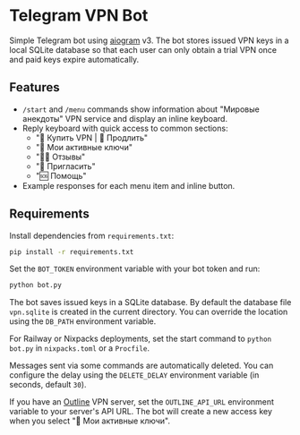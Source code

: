 # Telegram VPN Bot

Simple Telegram bot using [aiogram](https://docs.aiogram.dev/) v3.
The bot stores issued VPN keys in a local SQLite database so that each
user can only obtain a trial VPN once and paid keys expire automatically.

## Features

- `/start` and `/menu` commands show information about "Мировые анекдоты" VPN service and display an inline keyboard.
- Reply keyboard with quick access to common sections:
  - "🛒 Купить VPN | 📅 Продлить"
  - "🔑 Мои активные ключи"
  - "🧑‍💬 Отзывы"
  - "🎁 Пригласить"
  - "🆘 Помощь"
- Example responses for each menu item and inline button.

## Requirements

Install dependencies from `requirements.txt`:

```bash
pip install -r requirements.txt
```

Set the `BOT_TOKEN` environment variable with your bot token and run:

```bash
python bot.py
```

The bot saves issued keys in a SQLite database. By default the database
file `vpn.sqlite` is created in the current directory. You can override
the location using the `DB_PATH` environment variable.

For Railway or Nixpacks deployments, set the start command to `python bot.py` in `nixpacks.toml` or a `Procfile`.

Messages sent via some commands are automatically deleted. You can configure the
delay using the `DELETE_DELAY` environment variable (in seconds, default `30`).

If you have an [Outline](https://getoutline.org/) VPN server, set the
`OUTLINE_API_URL` environment variable to your server's API URL. The bot will
create a new access key when you select "🔑 Мои активные ключи".


